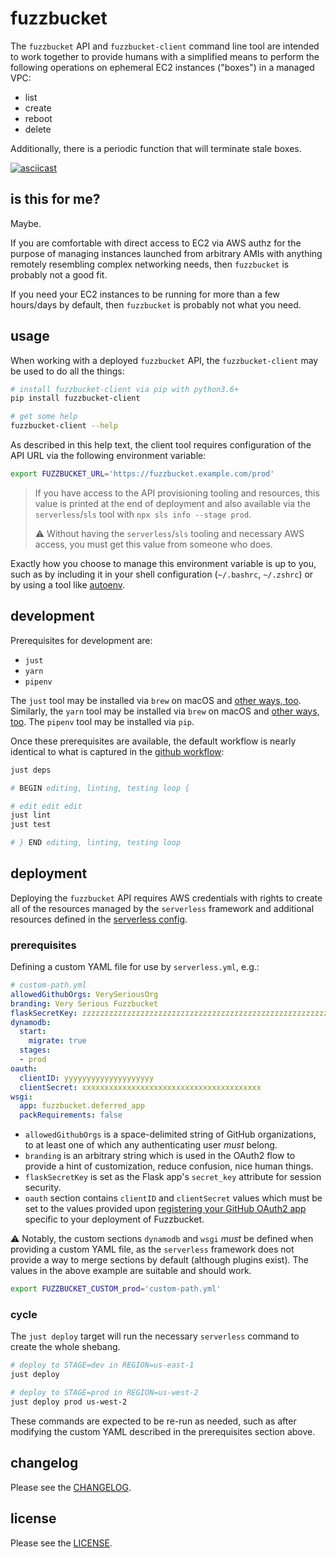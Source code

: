 # fuzzbucket

The `fuzzbucket` API and `fuzzbucket-client` command line tool are intended to
work together to provide humans with a simplified means to perform the
following operations on ephemeral EC2 instances ("boxes") in a managed VPC:

-    list
-    create
-    reboot
-    delete

Additionally, there is a periodic function that will terminate stale boxes.

[![asciicast](https://asciinema.org/a/4lO70eoiBq9qBhbem9i5dd768.svg)](https://asciinema.org/a/4lO70eoiBq9qBhbem9i5dd768)

## is this for me?

Maybe.

If you are comfortable with direct access to EC2 via AWS authz for the purpose
of managing instances launched from arbitrary AMIs with anything remotely
resembling complex networking needs, then `fuzzbucket` is probably not a good
fit.

If you need your EC2 instances to be running for more than a few hours/days by
default, then `fuzzbucket` is probably not what you need.


## usage

When working with a deployed `fuzzbucket` API, the `fuzzbucket-client` may be
used to do all the things:

```bash
# install fuzzbucket-client via pip with python3.6+
pip install fuzzbucket-client
```

```bash
# get some help
fuzzbucket-client --help
```

As described in this help text, the client tool requires configuration of the
API URL via the following environment variable:

```bash
export FUZZBUCKET_URL='https://fuzzbucket.example.com/prod'
```

> If you have access to the API provisioning tooling and resources, this value
> is printed at the end of deployment and also available via the
> `serverless`/`sls` tool with `npx sls info --stage prod`.
>
> :warning: Without having the `serverless`/`sls` tooling and necessary AWS
> access, you must get this value from someone who does.

Exactly how you choose to manage this environment variable is up to you, such
as by including it in your shell configuration (`~/.bashrc`, `~/.zshrc`) or
by using a tool like [autoenv](https://github.com/inishchith/autoenv).

## development

Prerequisites for development are:

-    `just`
-    `yarn`
-    `pipenv`

The `just` tool may be installed via `brew` on macOS and [other
ways, too](https://github.com/casey/just#installation). Similarly,
the `yarn` tool may be installed via `brew` on macOS and [other
ways, too](https://yarnpkg.com/getting-started/install). The
`pipenv` tool may be installed via `pip`.

Once these prerequisites are available, the default workflow is nearly
identical to what is captured in the [github
workflow](./.github/workflows/main.yml):

```bash
just deps

# BEGIN editing, linting, testing loop {

# edit edit edit
just lint
just test

# } END editing, linting, testing loop
```

## deployment

Deploying the `fuzzbucket` API requires AWS credentials with rights to
create all of the resources managed by the `serverless` framework and
additional resources defined in the [serverless config](./serverless.yml).

### prerequisites

Defining a custom YAML file for use by `serverless.yml`, e.g.:

```yaml
# custom-path.yml
allowedGithubOrgs: VerySeriousOrg
branding: Very Serious Fuzzbucket
flaskSecretKey: zzzzzzzzzzzzzzzzzzzzzzzzzzzzzzzzzzzzzzzzzzzzzzzzzzzzzzzzzzzzzzzz
dynamodb:
  start:
    migrate: true
  stages:
  - prod
oauth:
  clientID: yyyyyyyyyyyyyyyyyyyy
  clientSecret: xxxxxxxxxxxxxxxxxxxxxxxxxxxxxxxxxxxxxxxx
wsgi:
  app: fuzzbucket.deferred_app
  packRequirements: false
```

* `allowedGithubOrgs` is a space-delimited string of GitHub organizations, to
  at least one of which any authenticating user *must* belong.
* `branding` is an arbitrary string which is used in the OAuth2 flow to provide
  a hint of customization, reduce confusion, nice human things.
* `flaskSecretKey` is set as the Flask app's `secret_key` attribute for session
  security.
* `oauth` section contains `clientID` and `clientSecret` values which must be
  set to the values provided upon [registering your GitHub OAuth2
  app](https://developer.github.com/v3/guides/basics-of-authentication/#registering-your-app)
  specific to your deployment of Fuzzbucket.

:warning: Notably, the custom sections `dynamodb` and `wsgi` _must_ be defined
when providing a custom YAML file, as the `serverless` framework does not
provide a way to merge sections by default (although plugins exist). The values
in the above example are suitable and should work.

```bash
export FUZZBUCKET_CUSTOM_prod='custom-path.yml'
```

### cycle

The `just deploy` target will run the necessary `serverless` command to create
the whole shebang.

```bash
# deploy to STAGE=dev in REGION=us-east-1
just deploy
```

```bash
# deploy to STAGE=prod in REGION=us-west-2
just deploy prod us-west-2
```

These commands are expected to be re-run as needed, such as after modifying the
custom YAML described in the prerequisites section above.


## changelog

Please see the [CHANGELOG](./CHANGELOG.md).

## license

Please see the [LICENSE](./LICENSE.md).
